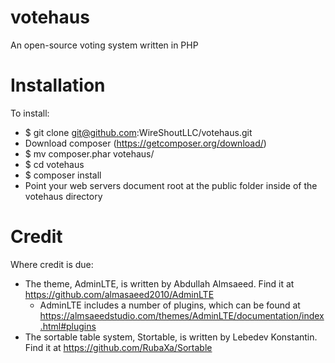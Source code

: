 # votehaus
An open-source voting system written in PHP

# Installation
To install:
* $ git clone git@github.com:WireShoutLLC/votehaus.git
* Download composer (https://getcomposer.org/download/)
* $ mv composer.phar votehaus/
* $ cd votehaus
* $ composer install
* Point your web servers document root at the public folder inside of the votehaus directory

# Credit
Where credit is due:
* The theme, AdminLTE, is written by Abdullah Almsaeed. Find it at https://github.com/almasaeed2010/AdminLTE
  * AdminLTE includes a number of plugins, which can be found at https://almsaeedstudio.com/themes/AdminLTE/documentation/index.html#plugins
* The sortable table system, Stortable, is written by Lebedev Konstantin. Find it at https://github.com/RubaXa/Sortable